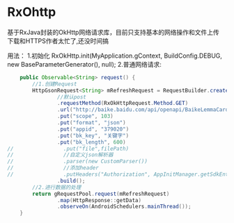 # RxOhttp
基于RxJava封装的OkHttp网络请求库，目前只支持基本的网络操作和文件上传
下载和HTTPS作者太忙了,还没时间搞

用法：
1.初始化 RxOkHttp.init(MyApplication.gContext, BuildConfig.DEBUG, new BaseParameterGenerator(), null);
2.普通网络请求:

```Java
    public Observable<String> request() {
        //1.创建Request
        HttpGsonRequest<String> mRefreshRequest = RequestBuilder.create(String.class)
                //默认post
                .requestMethod(RxOkHttpRequest.Method.GET)
                .url("http://baike.baidu.com/api/openapi/BaikeLemmaCardApi")
                .put("scope", 103)
                .put("format", "json")
                .put("appid", "379020")
                .put("bk_key", "关键字")
                .put("bk_length", 600)
//                .put("file",filePath)
//                //自定义json解析器
//                .parser(new CustomParser())
//                //添加header
//                .putHeaders("Authorization", AppInitManager.getSdkEntity().getToken())
                .build();
        //2.进行数据的处理
        return gRequestPool.request(mRefreshRequest)
                .map(HttpResponse::getData)
                .observeOn(AndroidSchedulers.mainThread());
    }
```
